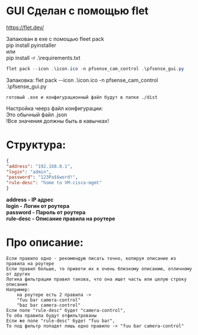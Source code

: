 # GUI Сделан с помощью flet  
https://flet.dev/  

Запакован в exe с помощью fleet pack  
    pip install pyinstaller  
    или  
    pip install -r .\requirements.txt  
```powershell
flet pack --icon .\icon.ico -n pfsense_cam_control .\pfsense_gui.py
```

Запаковка:
    flet pack --icon .\icon.ico -n pfsense_cam_control .\pfsense_gui.py

    готовый .exe и конфигурационный файл будут в папке ./dist

Настройка чеерз файл конфигурации:  
    Это обычный файл .json  
    !Все значения должны быть в кавычках!  
#    Структура:
```json
{
"address": "192.168.0.1",
"login": "admin",
"password": "123Pa$$word!",
"rule-desc": "home to VM-cisco-mgmt"
}
```
__address - IP адрес__  
__login - Логин от роутера__  
__password - Пароль от роутера__  
__rule-desc - Описание правила на роутере__  

# Про описание:
    Если правило одно - рекомендую писать точно, копируя описание из правила на роутере
    Если правил больше, то привети их к очень близкому описанию, отличному от других
    Логика фильтрации правил такова, что она ищет часть или целую строку описания
    Например:
        на роутере есть 2 правила ->
        "fuu bar camera-control"
        "baz bar camera-control"
    Если поле "rule-desc" будет "camera-control",
    То оба правила будут отфильтрованы 
    Если же поле "rule-desc" будет "fuu bar",
    То под фильтр попадет лишь одно правило -> "fuu bar camera-control"


        

